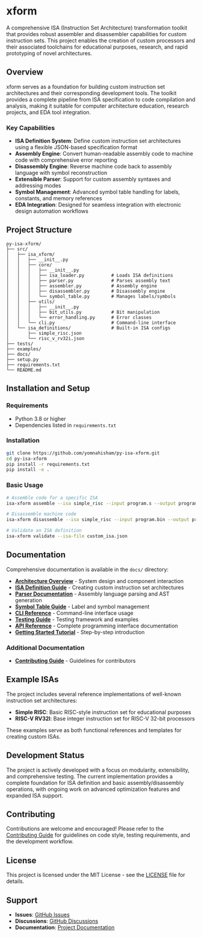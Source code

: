 # xform

A comprehensive ISA (Instruction Set Architecture) transformation toolkit that provides robust assembler and disassembler capabilities for custom instruction sets. This project enables the creation of custom processors and their associated toolchains for educational purposes, research, and rapid prototyping of novel architectures.

## Overview

xform serves as a foundation for building custom instruction set architectures and their corresponding development tools. The toolkit provides a complete pipeline from ISA specification to code compilation and analysis, making it suitable for computer architecture education, research projects, and EDA tool integration.

### Key Capabilities

- **ISA Definition System**: Define custom instruction set architectures using a flexible JSON-based specification format
- **Assembly Engine**: Convert human-readable assembly code to machine code with comprehensive error reporting
- **Disassembly Engine**: Reverse machine code back to assembly language with symbol reconstruction
- **Extensible Parser**: Support for custom assembly syntaxes and addressing modes
- **Symbol Management**: Advanced symbol table handling for labels, constants, and memory references
- **EDA Integration**: Designed for seamless integration with electronic design automation workflows

## Project Structure

```
py-isa-xform/
├── src/
│   ├── isa_xform/
│   │   ├── __init__.py
│   │   ├── core/
│   │   │   ├── __init__.py
│   │   │   ├── isa_loader.py          # Loads ISA definitions
│   │   │   ├── parser.py              # Parses assembly text
│   │   │   ├── assembler.py           # Assembly engine
│   │   │   ├── disassembler.py        # Disassembly engine
│   │   │   └── symbol_table.py        # Manages labels/symbols
│   │   ├── utils/
│   │   │   ├── __init__.py
│   │   │   ├── bit_utils.py           # Bit manipulation
│   │   │   └── error_handling.py      # Error classes
│   │   └── cli.py                     # Command-line interface
│   └── isa_definitions/               # Built-in ISA configs
│       ├── simple_risc.json
│       └── risc_v_rv32i.json
├── tests/
├── examples/
├── docs/
├── setup.py
├── requirements.txt
└── README.md
```

## Installation and Setup

### Requirements
- Python 3.8 or higher
- Dependencies listed in `requirements.txt`

### Installation
```bash
git clone https://github.com/yomnahisham/py-isa-xform.git
cd py-isa-xform
pip install -r requirements.txt
pip install -e .
```

### Basic Usage
```bash
# Assemble code for a specific ISA
isa-xform assemble --isa simple_risc --input program.s --output program.bin

# Disassemble machine code
isa-xform disassemble --isa simple_risc --input program.bin --output program.s

# Validate an ISA definition
isa-xform validate --isa-file custom_isa.json
```

## Documentation

Comprehensive documentation is available in the `docs/` directory:

- **[Architecture Overview](docs/architecture.md)** - System design and component interaction
- **[ISA Definition Guide](docs/isa-definition.md)** - Creating custom instruction set architectures
- **[Parser Documentation](docs/parser.md)** - Assembly language parsing and AST generation
- **[Symbol Table Guide](docs/symbol_table.md)** - Label and symbol management
- **[CLI Reference](docs/cli.md)** - Command-line interface usage
- **[Testing Guide](docs/testing.md)** - Testing framework and examples
- **[API Reference](docs/api-reference.md)** - Complete programming interface documentation
- **[Getting Started Tutorial](docs/getting-started.md)** - Step-by-step introduction

### Additional Documentation

- **[Contributing Guide](docs/contributing.md)** - Guidelines for contributors

## Example ISAs

The project includes several reference implementations of well-known instruction set architectures:

- **Simple RISC**: Basic RISC-style instruction set for educational purposes
- **RISC-V RV32I**: Base integer instruction set for RISC-V 32-bit processors

These examples serve as both functional references and templates for creating custom ISAs.

## Development Status

The project is actively developed with a focus on modularity, extensibility, and comprehensive testing. The current implementation provides a complete foundation for ISA definition and basic assembly/disassembly operations, with ongoing work on advanced optimization features and expanded ISA support.

## Contributing

Contributions are welcome and encouraged! Please refer to the [Contributing Guide](docs/contributing.md) for guidelines on code style, testing requirements, and the development workflow.

## License

This project is licensed under the MIT License - see the [LICENSE](LICENSE) file for details.

## Support

- **Issues**: [GitHub Issues](https://github.com/yomnahisham/py-isa-xform/issues)
- **Discussions**: [GitHub Discussions](https://github.com/yomnahisham/py-isa-xform/discussions)
- **Documentation**: [Project Documentation](docs/)